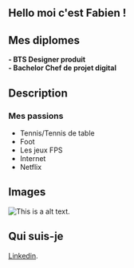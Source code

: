 ## Hello moi c'est Fabien !

## Mes diplomes

**- BTS Designer produit**  
**- Bachelor Chef de projet digital**

## Description

> 
>
>>



### Mes passions

* Tennis/Tennis de table
* Foot
* Les jeux FPS
* Internet
* Netflix


## Images

![This is a alt text.](Stagiaire/Github/Graphikfm/capture.png "This is a sample image.")

## Qui suis-je

[Linkedin](https://markdownlivepreview.com/).
